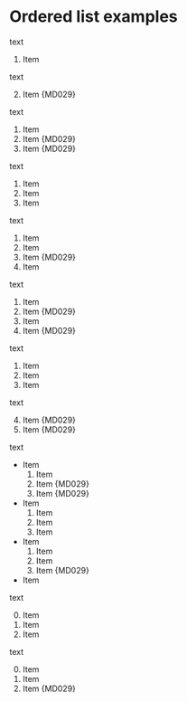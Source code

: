 # Ordered list examples

text

1. Item

text

2. Item {MD029}

text

1. Item
1. Item {MD029}
1. Item {MD029}

text

1. Item
2. Item
3. Item

text

1. Item
2. Item
1. Item {MD029}
4. Item

text

1. Item
1. Item {MD029}
3. Item
1. Item {MD029}

text

1. Item
2. Item
3. Item

text

4. Item {MD029}
5. Item {MD029}

text

- Item
  1. Item
  1. Item {MD029}
  1. Item {MD029}
- Item
  1. Item
  2. Item
  3. Item
- Item
  1. Item
  2. Item
  4. Item {MD029}
- Item

text

0. Item
1. Item
2. Item

text

0. Item
1. Item
3. Item {MD029}

<!-- markdownlint-configure-file {
  "MD029": {
    "style": "ordered"
  }
} -->
